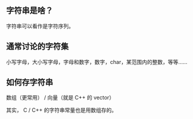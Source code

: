 ## 字符串是啥？

字符串可以看作是字符序列。

## 通常讨论的字符集

小写字母，大小写字母，字母和数字，数字，char，某范围内的整数，等等……

## 如何存字符串

数组（更常用） / 向量（就是 C++ 的 vector）

其实， C / C++ 的字符串常量也是用数组存的。